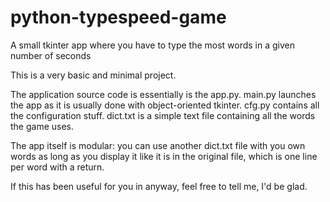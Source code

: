 # python-typespeed-game

A small tkinter app where you have to type the most words in a given number of seconds

This is a very basic and minimal project.

The application source code is essentially is the app.py. 
main.py launches the app as it is usually done with object-oriented tkinter.
cfg.py contains all the configuration stuff.
dict.txt is a simple text file containing all the words the game uses. 

The app itself is modular: you can use another dict.txt file with you own words as long as you display it like it is in the original file, which is one line per word with a return.

If this has been useful for you in anyway, feel free to tell me, I'd be glad.
